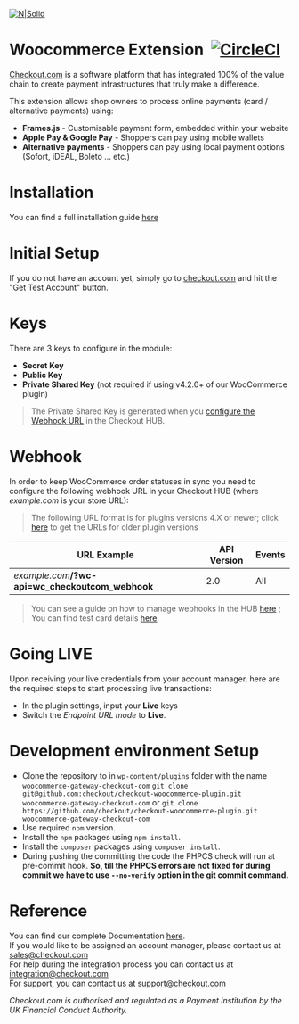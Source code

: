 [![N|Solid](https://cdn.checkout.com/img/checkout-logo-online-payments.jpg)](https://checkout.com/)

# Woocommerce Extension&nbsp; [![CircleCI](https://circleci.com/gh/checkout/checkout-woocommerce-plugin/tree/master.svg?style=svg)](https://circleci.com/gh/checkout/checkout-woocommerce-plugin/tree/master)
[Checkout.com](https://www.checkout.com "Checkout.com") is a software platform that has integrated 100% of the value chain to create payment infrastructures that truly make a difference.

This extension allows shop owners to process online payments (card / alternative payments) using:
  - **Frames.js** - Customisable payment form, embedded within your website
  - **Apple Pay & Google Pay** - Shoppers can pay using mobile wallets
  - **Alternative payments** - Shoppers can pay using local payment options (Sofort, iDEAL, Boleto ... etc.)

# Installation
You can find a full installation guide [here](https://github.com/checkout/checkout-woocommerce-plugin/wiki/Installation)

# Initial Setup
If you do not have an account yet, simply go to [checkout.com](https://checkout.com/) and hit the "Get Test Account" button.

# Keys
There are 3 keys to configure in the module:
- **Secret Key**
- **Public Key**
- **Private Shared Key** (not required if using v4.2.0+ of our WooCommerce plugin)

> The Private Shared Key is generated when you [configure the Webhook URL](https://docs.checkout.com/the-hub/manage-webhooks) in the Checkout HUB.

# Webhook
In order to keep WooCommerce order statuses in sync you need to configure the following webhook URL in your Checkout HUB (where _example.com_ is your store URL):

> The following URL format is for plugins versions 4.X or newer; click [here](https://github.com/checkout/checkout-woocommerce-plugin/wiki/URLs--2.x) to get the URLs for older plugin versions


| URL Example | API Version | Events |
| ------ | ------ | ------ |
| _example.com_**/?wc-api=wc_checkoutcom_webhook** &nbsp;&nbsp;&nbsp;&nbsp;&nbsp;&nbsp;&nbsp;&nbsp;&nbsp; | 2.0 | All |

> You can see a guide on how to manage webhooks in the HUB [here](https://docs.checkout.com/the-hub/manage-webhooks) ; You can find test card details [here](https://docs.checkout.com/testing)

# Going LIVE

Upon receiving your live credentials from your account manager, here are the required steps to start processing live transactions:

- In the plugin settings, input your **Live** keys
- Switch the _Endpoint URL mode_ to **Live**.

# Development environment Setup

- Clone the repository to in `wp-content/plugins` folder with the name `woocommerce-gateway-checkout-com`
  `git clone git@github.com:checkout/checkout-woocommerce-plugin.git woocommerce-gateway-checkout-com`
  or
  `git clone https://github.com/checkout/checkout-woocommerce-plugin.git woocommerce-gateway-checkout-com`
- Use required `npm` version.
- Install the `npm` packages using `npm install`.
- Install the `composer` packages using `composer install`.
- During pushing the committing the code the PHPCS check will run at pre-commit hook. **So, till the PHPCS errors are not fixed for during commit we have to use `--no-verify` option in the git commit command.**


# Reference 

You can find our complete Documentation [here](http://docs.checkout.com/).  
If you would like to be assigned an account manager, please contact us at sales@checkout.com  
For help during the integration process you can contact us at integration@checkout.com  
For support, you can contact us at support@checkout.com

_Checkout.com is authorised and regulated as a Payment institution by the UK Financial Conduct Authority._
